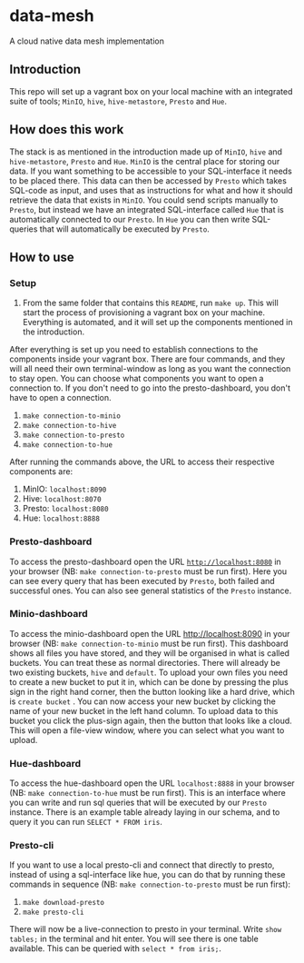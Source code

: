 # data-mesh
A cloud native data mesh implementation 

## Introduction
This repo will set up a vagrant box on your local machine with an integrated suite of tools; `MinIO`, `hive`, `hive-metastore`, `Presto` and `Hue`. 

## How does this work
The stack is as mentioned in the introduction made up of `MinIO`, `hive` and `hive-metastore`, `Presto` and `Hue`. `MinIO` is the central place for storing our data. If you want something to be accessible to your SQL-interface it needs to be placed there. This data can then be accessed by `Presto` which takes SQL-code as input, and uses that as instructions for what and how it should retrieve the data that exists in `MinIO`. You could send scripts manually to `Presto`, but instead we have an integrated SQL-interface called `Hue` that is automatically connected to our `Presto`. In `Hue` you can then write SQL-queries that will automatically be executed by `Presto`.

## How to use
### Setup
1. From the same folder that contains this `README`, run `make up`. 
This will start the process of provisioning a vagrant box on your machine. Everything is automated, and it will set up the components mentioned in the introduction.

After everything is set up you need to establish connections to the components inside your vagrant box. There are four commands, and they will all need their own terminal-window as long as you want the connection to stay open. You can choose what components you want to open a connection to. If you don't need to go into the presto-dashboard, you don't have to open a connection.
1. `make connection-to-minio`
2. `make connection-to-hive`
3. `make connection-to-presto`
4. `make connection-to-hue`

After running the commands above, the URL to access their respective components are:
1. MinIO: `localhost:8090`
2. Hive: `localhost:8070`
3. Presto: `localhost:8080`
4. Hue: `localhost:8888`


### Presto-dashboard
To access the presto-dashboard open the URL [`http://localhost:8080`](http://localhost:8080) in your browser (NB: `make connection-to-presto` must be run first). Here you can see every query that has been executed by `Presto`, both failed and successful ones. You can also see general statistics of the `Presto` instance.


### Minio-dashboard
To access the minio-dashboard open the URL [http://localhost:8090](http://localhost:8090) in your browser (NB: `make connection-to-minio` must be run first). This dashboard shows all files you have stored, and they will be organised in what is called buckets. You can treat these as normal directories. There will already be two existing buckets, `hive` and `default`. To upload your own files you need to create a new bucket to put it in, which can be done by pressing the plus sign in the right hand corner, then the button looking like a hard drive, which is `create bucket` . You can now access your new bucket by clicking the name of your new bucket in the left hand column. To upload data to this bucket you click the plus-sign again, then the button that looks like a cloud. This will open a file-view window, where you can select what you want to upload. 


### Hue-dashboard
To access the hue-dashboard open the URL `localhost:8888` in your browser (NB: `make connection-to-hue` must be run first). This is an interface where you can write and run sql queries that will be executed by our `Presto` instance. There is an example table already laying in our schema, and to query it you can run `SELECT * FROM iris`. 


### Presto-cli
If you want to use a local presto-cli and connect that directly to presto, instead of using a sql-interface like hue, you can do that by running these commands in sequence (NB: `make connection-to-presto` must be run first):
1. `make download-presto`
2. `make presto-cli`

There will now be a live-connection to presto in your terminal. Write `show tables;` in the terminal and hit enter. You will see there is one table available. This can be queried with `select * from iris;`.

